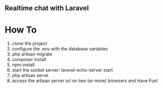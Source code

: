 ## Realtime chat with Laravel

# How To

1. clone the project
2. configure the .env with the database variables
3. php artisan migrate
4. composer install
5. npm install
6. start the socket server: laravel-echo-server start
7. php artisan serve
8. access the artisan server url on two (or more) browsers and Have Fun!
